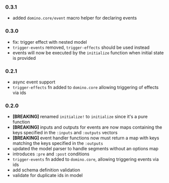 ### 0.3.1

- added `domino.core/event` macro helper for declaring events

### 0.3.0
- fix: trigger effect with nested model
- `trigger-events` removed, `trigger-effects`  should be used instead
- events will now be executed by the `initialize` function when initial state is provided

### 0.2.1
- async event support
- `trigger-effects` fn added to `domino.core` allowing triggering of effects via ids

### 0.2.0
- **[BREAKING]** renamed `initialize!` to `initialize` since it's a pure function
- **[BREAKING]** inputs and outputs for events are now maps containing the keys
  specified in the `:inputs` and `:outputs` vectors
- **[BREAKING]** event handler functions now must return a map with keys
  matching the keys specified in the `:outputs`
- updated the model parser to handle segments without an options map
- introduces `:pre` and `:post` conditions
- `trigger-events` fn added to `domino.core`, allowing triggering events via ids
- add schema definition validation
- validate for duplicate ids in model
